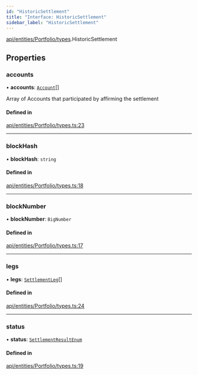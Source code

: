 ```yaml
---
id: "HistoricSettlement"
title: "Interface: HistoricSettlement"
sidebar_label: "HistoricSettlement"
---
```


[api/entities/Portfolio/types](../../../../../../modules/API/Entities/Portfolio/Types/Types.md).HistoricSettlement

## Properties

### accounts

• **accounts**: [`Account`](../../../../../../classes/API/Entities/Account/Account.md)[]

Array of Accounts that participated by affirming the settlement

#### Defined in

[api/entities/Portfolio/types.ts:23](https://github.com/PolymeshAssociation/polymesh-sdk/blob/de58d40fd/src/api/entities/Portfolio/types.ts#L23)

___

### blockHash

• **blockHash**: `string`

#### Defined in

[api/entities/Portfolio/types.ts:18](https://github.com/PolymeshAssociation/polymesh-sdk/blob/de58d40fd/src/api/entities/Portfolio/types.ts#L18)

___

### blockNumber

• **blockNumber**: `BigNumber`

#### Defined in

[api/entities/Portfolio/types.ts:17](https://github.com/PolymeshAssociation/polymesh-sdk/blob/de58d40fd/src/api/entities/Portfolio/types.ts#L17)

___

### legs

• **legs**: [`SettlementLeg`](../SettlementLeg/SettlementLeg.md)[]

#### Defined in

[api/entities/Portfolio/types.ts:24](https://github.com/PolymeshAssociation/polymesh-sdk/blob/de58d40fd/src/api/entities/Portfolio/types.ts#L24)

___

### status

• **status**: [`SettlementResultEnum`](../../../../../../enums/Types/SettlementResultEnum/SettlementResultEnum.md)

#### Defined in

[api/entities/Portfolio/types.ts:19](https://github.com/PolymeshAssociation/polymesh-sdk/blob/de58d40fd/src/api/entities/Portfolio/types.ts#L19)
